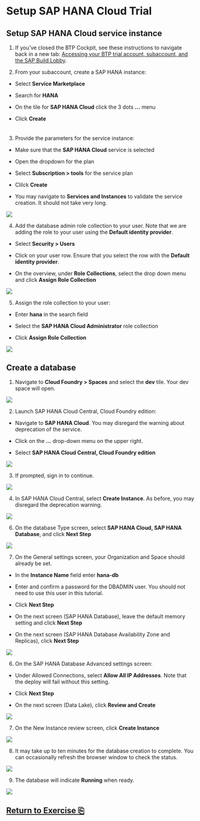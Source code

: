 # Setup SAP HANA Cloud Trial

## Setup SAP HANA Cloud service instance 

1. If you've closed the BTP Cockpit, see these instructions to navigate back in a new tab: [Accessing your BTP trial account, subaccount, and the SAP Build Lobby](../lobbyaccess/).

2. From your subaccount, create a SAP HANA instance:

- Select **Service Marketplace**

- Search for **HANA**

- On the tile for **SAP HANA Cloud** click the 3 dots **...** menu

- Click **Create**

<img src="images/image1.jpg" style="width:6.5;" />

3. Provide the parameters for the service instance:

- Make sure that the **SAP HANA Cloud** service is selected

- Open the dropdown for the plan

- Select **Subscription > tools** for the service plan

- Clilck **Create**

- You may navigate to **Services and Instances** to validate the service creation. It should not take very long.

<img src="images/image2.jpg" />

4. Add the database admin role collection to your user. Note that we are adding the role to your user using the **Default identity provider**.

- Select **Security > Users**

- Click on your user row. Ensure that you select the row with the **Default identity provider**.

- On the overview, under **Role Collections**, select the drop down menu and click **Assign Role Collection**

<img src="images/image3.jpg" />

5. Assign the role collection to your user:

- Enter **hana** in the search field

- Select the **SAP HANA Cloud Administrator** role collection

- Click **Assign Role Collection**

<img src="images/image4.jpg" />

## Create a database

1. Navigate to **Cloud Foundry > Spaces** and select the **dev** tile. Your dev space will open.

<img src="images/image5.jpg" />

2. Launch SAP HANA Cloud Central, Cloud Foundry edition:

- Navigate to **SAP HANA Cloud**. You may disregard the warning about deprecation of the service.

- Click on the **...** drop-down menu on the upper right.

- Select **SAP HANA Cloud Central, Cloud Foundry edition**

<img src="images/image6.jpg" />

3. If prompted, sign in to continue.

<img src="images/image7.jpg" />

4. In SAP HANA Cloud Central, select **Create Instance**. As before, you may disregard the deprecation warning.

<img src="images/image8.jpg" />

6. On the database Type screen, select **SAP HANA Cloud, SAP HANA Database**, and click **Next Step**

<img src="images/image14.jpg" />

7. On the General settings screen, your Organization and Space should already be set.

- In the **Instance Name** field enter **hana-db**

- Enter and confirm a password for the DBADMIN user. You should not need to use this user in this tutorial.

- Click **Next Step**

- On the next screen (SAP HANA Database), leave the default memory setting and click **Next Step**

- On the next screen (SAP HANA Database Availability Zone and Replicas), click **Next Step**

<img src="images/image15.jpg" />

6. On the SAP HANA Database Advanced settings screen:

- Under Allowed Connections, select **Allow All IP Addresses**. Note that the deploy will fail without this setting.

- Click **Next Step**

- On the next screen (Data Lake), click **Review and Create**

<img src="images/image10.jpg" />

7. On the New Instance review screen, click **Create Instance**

<img src="images/image11.jpg" />

8. It may take up to ten minutes for the database creation to complete. You can occasionally refresh the browser window to check the status.

<img src="images/image12.jpg" />

9. The database will indicate **Running** when ready.

<img src="images/image13.jpg" />

## [Return to Exercise ⎘](../ex2/)